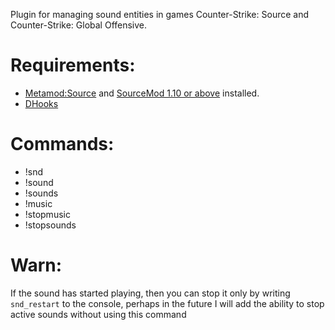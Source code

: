 Plugin for managing sound entities in games Counter-Strike: Source and Counter-Strike: Global Offensive.

# Requirements:
* [Metamod:Source](https://www.sourcemm.net/downloads.php?branch=stable) and [SourceMod 1.10 or above](https://www.sourcemod.net/downloads.php?branch=stable) installed.
* [DHooks](https://github.com/peace-maker/DHooks2/releases)

# Commands:
* !snd
* !sound
* !sounds
* !music
* !stopmusic
* !stopsounds

# Warn:

If the sound has started playing, then you can stop it only by writing `snd_restart` to the console, perhaps in the future I will add the ability to stop active sounds without using this command

